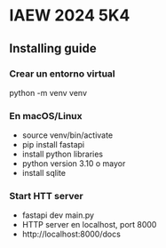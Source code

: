 # IAEW 2024 5K4

## Installing guide

### Crear un entorno virtual  

python -m venv venv

### En macOS/Linux

- source venv/bin/activate
- pip install fastapi
- install python libraries
- python version 3.10 o mayor
- install sqlite

### Start HTT server

- fastapi dev main.py
- HTTP server en localhost, port 8000
- http://localhost:8000/docs
